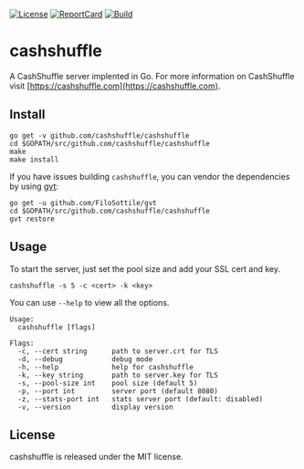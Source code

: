 [![License][License-Image]][License-URL] [![ReportCard][ReportCard-Image]][ReportCard-URL] [![Build][Build-Status-Image]][Build-Status-URL]
# cashshuffle

A CashShuffle server implented in Go. For more information on CashShuffle visit [https://cashshuffle.com](https://cashshuffle.com).

## Install

```
go get -v github.com/cashshuffle/cashshuffle
cd $GOPATH/src/github.com/cashshuffle/cashshuffle
make
make install
```

If you have issues building `cashshuffle`, you can vendor the dependencies by using [gvt](https://github.com/FiloSottile/gvt):

```
go get -u github.com/FiloSottile/gvt
cd $GOPATH/src/github.com/cashshuffle/cashshuffle
gvt restore
```

## Usage

To start the server, just set the pool size and add your SSL cert and key.

```
cashshuffle -s 5 -c <cert> -k <key>
```

You can use `--help` to view all the options.

```
Usage:
  cashshuffle [flags]

Flags:
  -c, --cert string      path to server.crt for TLS
  -d, --debug            debug mode
  -h, --help             help for cashshuffle
  -k, --key string       path to server.key for TLS
  -s, --pool-size int    pool size (default 5)
  -p, --port int         server port (default 8080)
  -z, --stats-port int   stats server port (default: disabled)
  -v, --version          display version
```

## License

cashshuffle is released under the MIT license.

[License-URL]: http://opensource.org/licenses/MIT
[License-Image]: https://img.shields.io/npm/l/express.svg
[ReportCard-URL]: http://goreportcard.com/report/cashshuffle/cashshuffle
[ReportCard-Image]: https://goreportcard.com/badge/github.com/cashshuffle/cashshuffle
[Build-Status-URL]: http://travis-ci.org/cashshuffle/cashshuffle
[Build-Status-Image]: https://travis-ci.org/cashshuffle/cashshuffle.svg?branch=master
